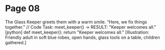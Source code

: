 # Page 08

The Glass Keeper greets them with a warm smile.
“Here, we fix things together.”
// Code Task: meet_keeper() → RESULT: "Keeper welcomes all."
[python]
def meet_keeper():
    return "Keeper welcomes all."
[Illustration: Friendly adult in soft blue robes, open hands, glass tools on a table, children gathered.]
